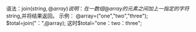语法：join($string,@array)
说明：在一数组@array的元素之间加上一指定的字符$string,并将结果返回。
示例：
@array=("one","two","three");
$total=join("：",@array); 这时$total="one：two：three";
